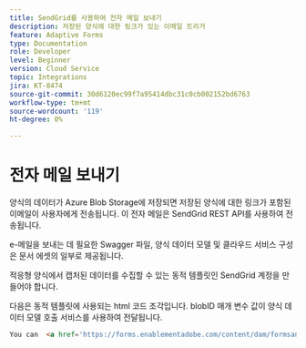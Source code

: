 ```yaml
---
title: SendGrid를 사용하여 전자 메일 보내기
description: 저장된 양식에 대한 링크가 있는 이메일 트리거
feature: Adaptive Forms
type: Documentation
role: Developer
level: Beginner
version: Cloud Service
topic: Integrations
jira: KT-8474
source-git-commit: 30d6120ec99f7a95414dbc31c0cb002152bd6763
workflow-type: tm+mt
source-wordcount: '119'
ht-degree: 0%

---
```


# 전자 메일 보내기

양식의 데이터가 Azure Blob Storage에 저장되면 저장된 양식에 대한 링크가 포함된 이메일이 사용자에게 전송됩니다. 이 전자 메일은 SendGrid REST API를 사용하여 전송됩니다.

e-메일을 보내는 데 필요한 Swagger 파일, 양식 데이터 모델 및 클라우드 서비스 구성은 문서 에셋의 일부로 제공됩니다.

적응형 양식에서 캡처된 데이터를 수집할 수 있는 동적 템플릿인 SendGrid 계정을 만들어야 합니다.


다음은 동적 템플릿에 사용되는 html 코드 조각입니다. blobID 매개 변수 값이 양식 데이터 모델 호출 서비스를 사용하여 전달됩니다.

```html
You can  <a href='https://forms.enablementadobe.com/content/dam/formsanddocuments/azureportalstorage/creditcardapplication/jcr:content?wcmmode=disabled&ampguid={{blobID}}'>access your application here</a> and complete it.
```


